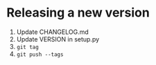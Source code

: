 # Releasing a new version

1. Update CHANGELOG.md
2. Update VERSION in setup.py
3. `git tag`
4. `git push --tags`
